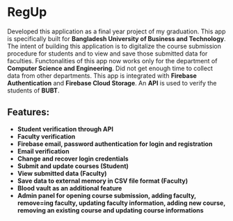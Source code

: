 # RegUp
Developed this application as a final year project of my graduation. This app is specifically built for **Bangladesh University of Business and Technology**. The intent of building this application is to digitalize the course submission procedure for students and to view and save those submitted data for faculties. Functonalities of this app now works only for the department of **Computer Science and Engineering**. Did not get enough time to collect data from other departments. This app is integrated with **Firebase Authentication** and **Firebase Cloud Storage**. An **API** is used to verify the students of **BUBT**.


## Features:
* **Student verification through API**
* **Faculty verification**
* **Firebase email, password authentication for login and registration**
* **Email verification**
* **Change and recover login credentials**
* **Submit and update courses (Student)**
* **View submitted data (Faculty)**
* **Save data to external memory in CSV file format (Faculty)**
* **Blood vault as an additional feature**
* **Admin panel for opening course submission, adding faculty, remove=ing faculty, updating faculty information, adding new course, removing an existing course and updating course informations**
